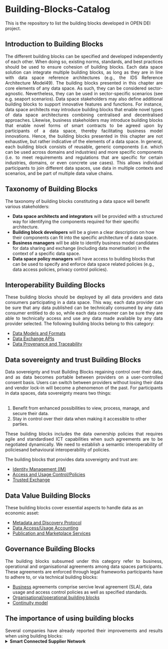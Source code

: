 # Building-Blocks-Catalog
This is the repository to list the building blocks developed in OPEN DEI project.

## Introduction to Building Blocks
<div align="justify">The different building blocks can be specified and developed independently of each other.  When doing so, existing norms, standards, and best practices should be used to ensure  cohesion of building blocks. Each data space solution can integrate multiple building blocks, as long as they are in line with data space reference architectures (e.g., the IDS Reference Architecture Model49). The building blocks presented in this chapter are core elements of any data space. As such, they can be considered sector-agnostic. Nevertheless, they can be used in sector-specific scenarios (see e.g. seaport scenarios). Data space stakeholders may also define additional building blocks to support innovative features and functions. For instance, data space architects may introduce building blocks that enable novel types of data space architectures combining centralised and decentralised approaches. Likewise, business stakeholders may introduce building blocks that enable novel forms of smart contracts to be agreed upon by participants of a data space, thereby facilitating business model innovations. Hence, the building blocks presented in this chapter are not exhaustive, but rather indicative of the elements of a data space. In general, each building block consists of reusable, generic components (i.e. which can be used across domains and industries) and more specific components (i.e. to meet requirements and regulations that are specific for certain industries, domains, or even concrete use cases). This allows individual participants to join different data spaces, use data in multiple contexts and scenarios, and be part of multiple data value chains.</div>

## Taxonomy of Building Blocks	
The taxonomy of building blocks constituting a data space will benefit various stakeholders:
- **Data space architects and integrators** will be provided with a structured way for identifying the components required for their specific architecture.
- **Building block developers** will be a given a clear description on how their components can fit into the specific architecture of a data space.
- **Business managers** will be able to identify business model candidates for data sharing and exchange (including data monetisation) in the context of a specific data space.
- **Data space policy managers** will have access to building blocks that can be used to specify and enforce data space related policies (e.g., data access policies, privacy control policies).

## Interoperability Building Blocks
<div align="justify">These building blocks should be deployed by all data providers and data consumers participating in a data space. This way, each data provider can be sure that any data published can be technically consumed by any data consumer entitled to do so, while each data consumer can be sure they are able to technically access and use any data made available by any data provider selected. The following building blocks belong to this category:</div>

- [Data Models and Formats](./data-models-and-formats.md)
- [Data Exchange APIs](./data-exchange-APIs.md)
- [Data Provenance and Traceability](./provenance_and_traceability.md)

## Data sovereignty and trust Building Blocks
<div align="justify">Data sovereignty and trust Building Blocks regaining control over their data, and as data becomes portable between providers on a  user-controlled consent basis. Users can switch between providers without losing their data  and vendor lock-in will become a phenomenon of the past. For participants in data spaces, data sovereignty means two things:</div></br>

1. Benefit from enhanced possibilities to view, process, manage, and secure their data.
2. Stay in control over their data when making it accessible to other parties.

<div align="justify">These building blocks includes the data ownership policies that requires agile and standardised ICT capabilities when such agreements are to be negotiated dynamically. We need to establish a semantic interoperability of policiesand behavioural interoperability of policies.</div>

The building blocks that provides data sovereignty and trust are:
- [Identity Management (IM)](./identity_management.md)
- [Access and Usage Control/Policies](./access_and_usage_control.md)
- [Trusted Exchange](./trusted_exchange.md)

## Data Value Building Blocks
These building blocks cover essential aspects to handle data as an economic asset: 
- [Metadata and Discovery Protocol](./metadata_and_discovery_protocol.md)
- [Data Access/Usage Accounting](./data_usage_accounting.md)
- [Publication and Marketplace Services](./publication_and_marketplace_services.md)


## Governance Building Blocks
<div align="justify"> The building blocks subsumed under this category refer to business, operational and organisational agreements among data spaces participants. These agreements are enforced through legal frameworks participants have to adhere to, or via technical building blocks:</div>

- [Business](./business.md) agreements comprise sercive leval agreement (SLA), data usage and access control policies as well as specified standards.
- [Organisational/operational building blocks](./organisational_and_operational.md)
- [Continuity model](./continuity_model.md)

## The importance of using building blocks
<div align="justify">Several companies have already reported their improvements and results when using building blocks: </div>

<details>
  <summary><strong>Smart Connected Supplier Network</strong></summary>
  
  - It enables small manufacturing companies to join the digitalization process without the need of hiring IT professionals.
  - A rise of 20% of the overall productivity.
  - The transaction costs of the supply chain are reduced.
  
  Visit [SCSN webpage](https://smart-connected.nl/en) for more information.
</details>
